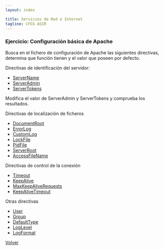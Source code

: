 ```yaml
---
layout: index

title: Servicios de Red e Internet
tagline: CFGS ASIR
---
```

### Ejercicio: Configuración básica de Apache

Busca en el fichero de configuración de Apache las siguientes directivas, determina que función tienen y el valor que poseen por defecto.

Directivas de identificación del servidor:

* [ServerName](http://httpd.apache.org/docs/2.2/mod/core.html#servername)
* [ServerAdmin](http://httpd.apache.org/docs/2.2/mod/core.html#serveradmin)
* [ServerTokens](http://httpd.apache.org/docs/2.2/mod/core.html#usecanonicalname)

Modifica el valor de ServerAdmin y ServerTokens y comprueba los resultados.

Directivas de localización de ficheros

* [DocumentRoot](http://httpd.apache.org/docs/2.2/mod/core.html#documentroot)
* [ErrorLog](http://httpd.apache.org/docs/2.2/mod/core.html#errorlog)
* [CustomLog](http://httpd.apache.org/docs/2.2/mod/mod_log_config.html#customlog)
* [LockFile](http://httpd.apache.org/docs/2.2/mod/mpm_common.html#lockfile)
* [PidFile](http://httpd.apache.org/docs/2.2/mod/mpm_common.html#pidfile)
* [ServerRoot](http://httpd.apache.org/docs/2.2/mod/core.html#serverroot)
* [AccessFileName](http://httpd.apache.org/docs/2.0/mod/core.html#accessfilename)

Directivas de control de la conexión

* [Timeout](http://httpd.apache.org/docs/2.2/mod/core.html#timeout)
* [KeepAlive](http://httpd.apache.org/docs/2.2/mod/core.html#keepalive)
* [MaxKeepAliveRequests](http://httpd.apache.org/docs/2.2/mod/core.html#maxkeepaliverequests)
* [KeepAliveTimeout](http://httpd.apache.org/docs/2.2/mod/core.html#keepalivetimeout)

Otras directivas

* [User](http://httpd.apache.org/docs/2.0/mod/mpm_common.html#user)
* [Group](http://httpd.apache.org/docs/2.0/mod/mpm_common.html#group)
* [DefaultType](http://httpd.apache.org/docs/2.0/mod/core.html#defaulttype)
* [LogLevel](http://httpd.apache.org/docs/2.0/mod/core.html#loglevel)
* [LogFormat](http://httpd.apache.org/docs/2.0/mod/mod_log_config.html#logformat)

[Volver](index)

